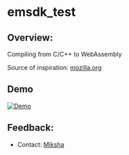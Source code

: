 # emsdk_test
## Overview:

Compiling from C/C++ to WebAssembly

Source of inspiration: [mozilla.org](https://developer.mozilla.org/en-US/docs/WebAssembly/C_to_wasm)



## Demo
[![Demo](https://image.ibb.co/cjEtB5/image.png)](https://cdn.rawgit.com/nn1k1kvn/emsdk_test/8ca80ce4/hello2.html)

## Feedback:
- Contact: [Miksha](https://fb.com/miksha.happy)
